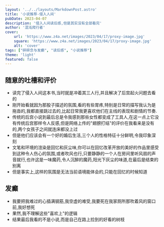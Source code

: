 ```yaml
---
layout: '../../layouts/MarkdownPost.astro'
title: '小说推荐-侵入人间'
pubDate: 2023-04-07
description: '侵入人间读后感,但是其实没有全部看完'
author: '混沌爬行者'
cover:
    url: 'https://www.z4a.net/images/2023/04/17/proxy-image.jpg'
    square: 'https://www.z4a.net/images/2023/04/17/proxy-image.jpg'
    alt: 'cover'
tags: ["碎碎念与发癫", "读后感", "小说推荐"]
theme: 'light'
featured: false
---
```

## 随意的吐槽和评价
- 读完了侵入人间这本书,当时就是冲着其三人行,并且解决了后宫起火问题去看的
- 刚开始看就因为那股子描述的氛围,看的有些胃疼,特别是日常的描写我认为是拖沓的,我都直接跳过去的,比起日常我更喜欢他们在主线的表现和剧情的节奏.
- 传统的后宫小说到最后总是令我感到那些女性都变成了工具人,在这一点上它没有传统后宫那样令人反感,但是网络上传的"翅膀打结"的评价在我看来是没有的,两个女孩子之间就连床都没上过
- 但是他们应该会有一个好的婚后生活,三个人的性格特征十分鲜明,令我印象深刻
- 文笔和环境的渲染是回忆和灰尘味,你可以在回忆改革开放的美好的作品里感受到这种令人伤心的氛围,或者吹风也行,只要静静的一个人在房间里听风扇的声音就行,也许这是一味魔药,令人沉醉的魔药,阳光下灰尘的味道,在最后是结束的别离
- 但是事实上,这样的氛围是无法当前语境能体会的,只能在回忆的时候知道
## 发癫
- 我要把我难过的心插满钢筋,我空虚的难受,我要死在我家厕所那吹着风的窗口前,我好想死
- 果然,我不理解这些"喜欢上"的逻辑
- 结果最后我看的不是小说,而是自己在路上捡到的好看的树枝